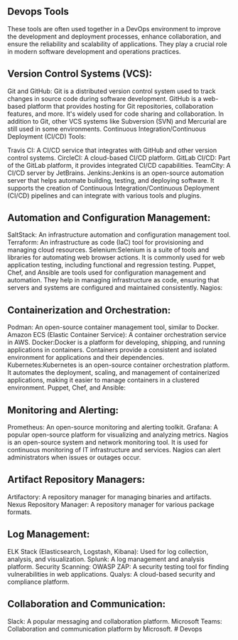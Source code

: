 
## Devops Tools

These tools are often used together in a DevOps environment to improve the development and deployment processes, enhance collaboration, and ensure the reliability and scalability of applications. They play a crucial role in modern software development and operations practices.


## Version Control Systems (VCS):

Git and GitHub:
Git is a distributed version control system used to track changes in source code during software development.
GitHub is a web-based platform that provides hosting for Git repositories, collaboration features, and more. It's widely used for code sharing and collaboration.
In addition to Git, other VCS systems like Subversion (SVN) and Mercurial are still used in some environments.
Continuous Integration/Continuous Deployment (CI/CD) Tools:

Travis CI: A CI/CD service that integrates with GitHub and other version control systems.
CircleCI: A cloud-based CI/CD platform.
GitLab CI/CD: Part of the GitLab platform, it provides integrated CI/CD capabilities.
TeamCity: A CI/CD server by JetBrains.
Jenkins:Jenkins is an open-source automation server that helps automate building, testing, and deploying software. It supports the creation of Continuous Integration/Continuous Deployment (CI/CD) pipelines and can integrate with various tools and plugins.


## Automation and Configuration Management:

SaltStack: An infrastructure automation and configuration management tool.
Terraform: An infrastructure as code (IaC) tool for provisioning and managing cloud resources.
Selenium:Selenium is a suite of tools and libraries for automating web browser actions. It is commonly used for web application testing, including functional and regression testing.
Puppet, Chef, and Ansible are tools used for configuration management and automation. They help in managing infrastructure as code, ensuring that servers and systems are configured and maintained consistently.
Nagios:




## Containerization and Orchestration:

Podman: An open-source container management tool, similar to Docker.
Amazon ECS (Elastic Container Service): A container orchestration service in AWS.
Docker:Docker is a platform for developing, shipping, and running applications in containers. Containers provide a consistent and isolated environment for applications and their dependencies.
Kubernetes:Kubernetes is an open-source container orchestration platform. It automates the deployment, scaling, and management of containerized applications, making it easier to manage containers in a clustered environment.
Puppet, Chef, and Ansible:



## Monitoring and Alerting:

Prometheus: An open-source monitoring and alerting toolkit.
Grafana: A popular open-source platform for visualizing and analyzing metrics.
Nagios is an open-source system and network monitoring tool. It is used for continuous monitoring of IT infrastructure and services. Nagios can alert administrators when issues or outages occur.



## Artifact Repository Managers:

Artifactory: A repository manager for managing binaries and artifacts.
Nexus Repository Manager: A repository manager for various package formats.




## Log Management:

ELK Stack (Elasticsearch, Logstash, Kibana): Used for log collection, analysis, and visualization.
Splunk: A log management and analysis platform.
Security Scanning:
OWASP ZAP: A security testing tool for finding vulnerabilities in web applications.
Qualys: A cloud-based security and compliance platform.



## Collaboration and Communication:

Slack: A popular messaging and collaboration platform.
Microsoft Teams: Collaboration and communication platform by Microsoft.
#   D e v o p s 
 
 